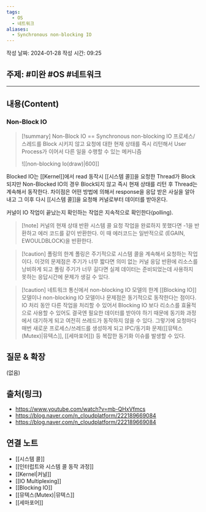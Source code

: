 ```yaml
---
tags:
  - OS
  - 네트워크
aliases:
  - Synchronous non-blocking IO
---
```

작성 날짜: 2024-01-28
작성 시간: 09:25

## 주제: #미완 #OS #네트워크 

----
## 내용(Content)
### Non-Block IO
>[!summary] Non-Block IO == Synchronous non-blocking IO
>프로세스/스레드를 Block 시키지 않고 요청에 대한 현재 상태를 즉시 리턴해서 User Process가 이어서 다른 일을 수행할 수 있는 메커니즘
>
>![[non-blocking Io(draw)|600]]

Blocked IO는 [[Kernel]]에서 read 동작시 [[시스템 콜]]을 요청한 Thread가 Block되지만 Non-Blocked IO의 경우 Block되지 않고 즉시 현재 상태를 리턴 후 Thread는 계속해서 동작한다. 차이점은 어떤 방법에 의해서 response을 응답 받은 사실을 알아내고 그 이후 다시 [[시스템 콜]]을 요청해 커널로부터 데이터를 받아온다.

커널이 IO 작업이 끝났는지 확인하는 작업은 지속적으로 확인한다(polling).

>[!note] 커널의 현재 상태 반환
>시스템 콜 요청 작업을 완료하지 못했다면 -1을 반환하고 에러 코드를 같이 반환한다.
>이 때 에러코드는 일반적으로 (EGAIN, EWOULDBLOCK)을 반환한다.

>[!caution] 폴링의 한계
>폴링은 주기적으로 시스템 콜을 계속해서 요청하는 작업이다. 이것의 문제점은 주기가 너무 짧다면 의미 없는 커널 응답 반환에 리소스를 낭비하게 되고 폴링 주기가 너무 길다면 실제 데이터는 준비되었는데 사용하지 못하는 응답시간에 문제가 생길 수 있다.

>[!caution] 네트워크 통신에서 non-blocking IO 모델의 한계
>[[Blocking IO]] 모델이나 non-blocking IO 모델이나 문제점은 동기적으로 동작한다는 점이다. IO 처리 동안 다른 작업을 처리할 수 있어서 Blocking IO 보다 리소스를 효율적으로 사용할 수 있어도 결국엔  필요한 데이터를 받아야 하기 때문에 동기화 과정에서 대기하게 되고 여전히 쓰레드가 동작하지 않을 수 있다. 그렇기에 요청마다 매번 새로운 프로세스/쓰레드를 생성하게 되고 IPC/동기화 문제([[뮤텍스(Mutex)|뮤텍스]], [[세마포어]]) 등 복잡한 동기화 이슈를 발생할 수 있다.

## 질문 & 확장

(없음)

## 출처(링크)
- https://www.youtube.com/watch?v=mb-QHxVfmcs
- https://blog.naver.com/n_cloudplatform/222189669084
- https://blog.naver.com/n_cloudplatform/222189669084
## 연결 노트
- [[시스템 콜]]
- [[인터럽트와 시스템 콜 동작 과정]]
- [[Kernel|커널]]
- [[IO Multiplexing]]
- [[Blocking IO]]
- [[뮤텍스(Mutex)|뮤텍스]]
- [[세마포어]]







